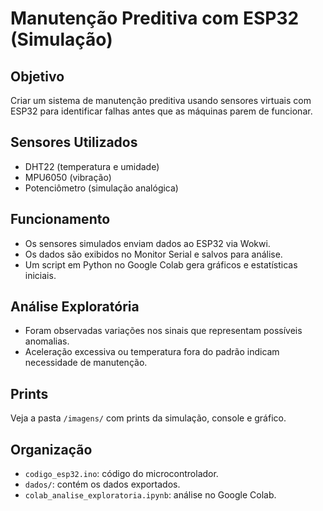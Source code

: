 # Manutenção Preditiva com ESP32 (Simulação)

## Objetivo
Criar um sistema de manutenção preditiva usando sensores virtuais com ESP32 para identificar falhas antes que as máquinas parem de funcionar.

## Sensores Utilizados
- DHT22 (temperatura e umidade)
- MPU6050 (vibração)
- Potenciômetro (simulação analógica)

## Funcionamento
- Os sensores simulados enviam dados ao ESP32 via Wokwi.
- Os dados são exibidos no Monitor Serial e salvos para análise.
- Um script em Python no Google Colab gera gráficos e estatísticas iniciais.

## Análise Exploratória
- Foram observadas variações nos sinais que representam possíveis anomalias.
- Aceleração excessiva ou temperatura fora do padrão indicam necessidade de manutenção.

## Prints
Veja a pasta `/imagens/` com prints da simulação, console e gráfico.

## Organização
- `codigo_esp32.ino`: código do microcontrolador.
- `dados/`: contém os dados exportados.
- `colab_analise_exploratoria.ipynb`: análise no Google Colab.
